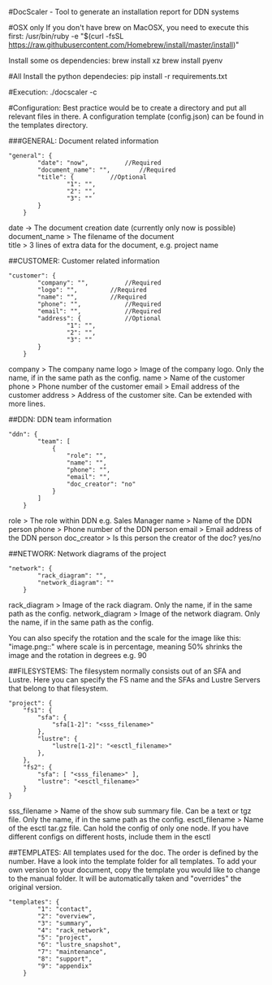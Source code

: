 #DocScaler - Tool to generate an installation report for DDN systems

#OSX only
If you don't have brew on MacOSX, you need to execute this first:
/usr/bin/ruby -e "$(curl -fsSL https://raw.githubusercontent.com/Homebrew/install/master/install)"

Install some os dependencies:
brew install xz
brew install pyenv

#All
Install the python dependecies:
pip install -r requirements.txt


#Execution:
./docscaler -c <config file>


#Configuration:
Best practice would be to create a directory and put all relevant files in there.
A configuration template (config.json) can be found in the templates directory.

###GENERAL:
Document related information

	"general": {
			"date": "now",			//Required
			"document_name": "",		//Required
			"title": {			//Optional 
            		"1": "",
            		"2": "",
            		"3": ""
			}
		}
		
date	            -> The document creation date (currently only now is possible)<br>
document_name	> The filename of the document<br>
title			> 3 lines of extra data for the document, e.g. project name<br>


##CUSTOMER:
Customer related information

	"customer": {
			"company": "",			//Required
			"logo": "",			//Required
			"name": "",			//Required
			"phone": "",			//Required
			"email": "",			//Required
			"address": {			//Optional
            		"1": "",
            		"2": "",
            		"3": ""
			}
		}

company 		> The company name
logo			> Image of the company logo. Only the name, if in the same path as the config.
name 			> Name of the customer
phone			> Phone number of the customer
email			> Email address of the customer
address			> Address of the customer site. Can be extended with more lines.


##DDN:
DDN team information

	"ddn": {
			"team": [
				{
					"role": "",
					"name": "",
					"phone": "",
					"email": "",
					"doc_creator": "no"
				}
			]
		}

role			> The role within DDN e.g. Sales Manager
name			> Name of the DDN person
phone			> Phone number of the DDN person
email			> Email address of the DDN person 
doc_creator		> Is this person the creator of the doc? yes/no


##NETWORK:
Network diagrams of the project

	"network": {
			"rack_diagram": "",
			"network_diagram": ""
		}
		
rack_diagram		> Image of the rack diagram. Only the name, if in the same path as the config.
network_diagram		> Image of the network diagram. Only the name, if in the same path as the config.

You can also specify the rotation and the scale for the image like this:
"image.png:<scale>:<rotate>" where scale is in percentage, meaning 50% shrinks the image and the rotation in 
degrees e.g. 90


##FILESYSTEMS:
The filesystem normally consists out of an SFA and Lustre. Here you can specify the FS name and the SFAs
and Lustre Servers that belong to that filesystem. 

	"project": {
		"fs1": { 
			"sfa": { 
				"sfa[1-2]": "<sss_filename>"
			},
			"lustre": {
				"lustre[1-2]": "<esctl_filename>"
			},
		},
		"fs2": { 
			"sfa": [ "<sss_filename>" ],
			"lustre": "<esctl_filename>"
		}
	}
		
sss_filename	> Name of the show sub summary file. Can be a text or tgz file. Only the name, if in the same path as the config.
esctl_filename  > Name of the esctl tar.gz file. Can hold the config of only one node. If you have different configs on different hosts,
                  include them in the esctl

##TEMPLATES:
All templates used for the doc. The order is defined by the number.
Have a look into the template folder for all templates. 
To add your own version to your document, copy the template you would like to change to the manual folder.
It will be automatically taken and "overrides" the original version.

	"templates": {
			"1": "contact",
			"2": "overview",
			"3": "summary",
			"4": "rack_network",
			"5": "project",
			"6": "lustre_snapshot",
			"7": "maintenance",
			"8": "support",
			"9": "appendix"
		}

